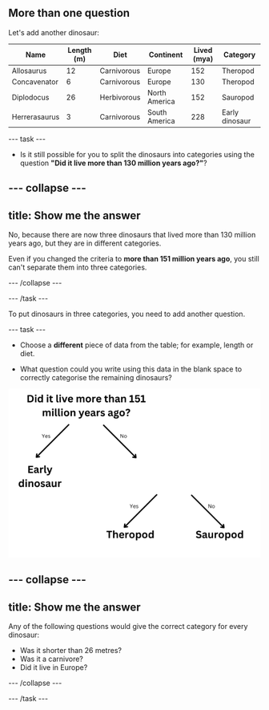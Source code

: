 ## More than one question

Let's add another dinosaur:

| Name         | Length (m)  | Diet        | Continent      | Lived (mya)  | Category  |
|--------------|-------------|-------------|----------------|--------------|-----------|
| Allosaurus   | 12          | Carnivorous | Europe         | 152          | Theropod  |
| Concavenator | 6           | Carnivorous | Europe         | 130          | Theropod  |
| Diplodocus   | 26          | Herbivorous | North America  | 152          | Sauropod  |
| Herrerasaurus| 3           | Carnivorous | South America  | 228          | Early dinosaur |


--- task ---

+ Is it still possible for you to split the dinosaurs into categories using the question __"Did it live more than 130 million years ago?"__?

--- collapse ---
--- 
title: Show me the answer
---

No, because there are now three dinosaurs that lived more than 130 million years ago, but they are in different categories. 

Even if you changed the criteria to **more than 151 million years ago**, you still can't separate them into three categories. 


--- /collapse ---

--- /task ---

To put dinosaurs in three categories, you need to add another question. 

--- task ---

+ Choose a **different** piece of data from the table; for example, length or diet.

+ What question could you write using this data in the blank space to correctly categorise the remaining dinosaurs?

![A decision tree with the first question 'Did it live more than 151 million years ago?' with yes = Early dinosaur and No = a blank space for a second question.](images/decision2.png)

--- collapse ---
--- 
title: Show me the answer
---
Any of the following questions would give the correct category for every dinosaur:

- Was it shorter than 26 metres?
- Was it a carnivore?
- Did it live in Europe?

--- /collapse ---

--- /task ---
